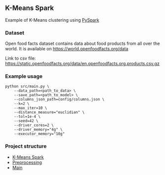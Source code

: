 ## K-Means Spark

Example of K-Means clustering using [PySpark](https://spark.apache.org/docs/latest/api/python/)

### Dataset
Open food facts dataset contains data about food products from all over the world. It is available on https://world.openfoodfacts.org/data

Link to csv file: https://static.openfoodfacts.org/data/en.openfoodfacts.org.products.csv.gz

### Example usage

```shell
python src/main.py \
    --data_path=<path_to_data> \
    --save_path=<path_to_model> \
    --columns_json_path=config/columns.json \
    --k=2 \
    --max_iter=10 \
    --distance_measure="euclidian" \
    --tol=1e-4 \
    --seed=42 \
    --driver_cores=2 \
    --driver_memory="4g" \
    --executor_memory="10g"
```

### Project structure
* [K-Means Spark](src/kmeans.py)
* [Preprocessing](src/preprocessing.py)
* [Main](src/main.py)
